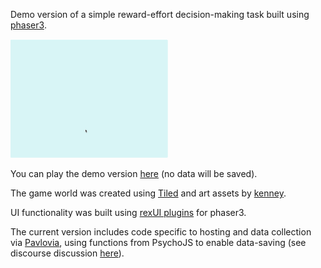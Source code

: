 Demo version of a simple reward-effort decision-making task built using [phaser3](https://phaser.io/phaser3).

<img src="./rew-eff-2afc.gif" width="50%" height="50%"/>

You can play the demo version [here](https://run.pavlovia.org/agnes.norbury/reward-effort-game-demo-2afc/) (no data will be saved).

The game world was created using [Tiled](https://www.mapeditor.org/) and art assets by [kenney](https://kenney.nl/).

UI functionality was built using [rexUI plugins](https://rexrainbow.github.io/phaser3-rex-notes/docs/site/ui-overview/) for phaser3.

The current version includes code specific to hosting and data collection via [Pavlovia](https://pavlovia.org/), using functions from PsychoJS to enable data-saving (see discourse discussion [here](https://discourse.psychopy.org/t/pavlovia-phaser3-tips-for-writing-data/16238)).
